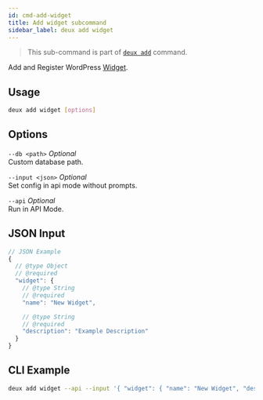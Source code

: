```yaml
---
id: cmd-add-widget
title: Add widget subcommand
sidebar_label: deux add widget
---
```


> This sub-command is part of [`deux add`](cmd-add.html) command.

Add and Register WordPress [Widget](https://developer.wordpress.org/themes/functionality/widgets/).

## Usage
```bash
deux add widget [options]
```

## Options
`--db <path>` *Optional*  
Custom database path.

`--input <json>` *Optional*  
Set config in api mode without prompts.

`--api` *Optional*  
Run in API Mode.

## JSON Input
```javascript 
// JSON Example
{
  // @type Object
  // @required
  "widget": {
    // @type String
    // @required
    "name": "New Widget",

    // @type String
    // @required
    "description": "Example Description"
  }
}
```

## CLI Example
```bash
deux add widget --api --input '{ "widget": { "name": "New Widget", "description": "Example Description" } }'
```
